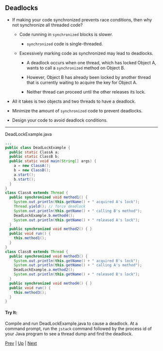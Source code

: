 ## Deadlocks

* If making your code synchronized prevents race conditions, then why not synchronize all threaded code?

  * Code running in `synchronized` blocks is slower.

    * `synchronized` code is single-threaded.

  * Excessively marking code as synchronized may lead to deadlocks.

    * A deadlock occurs when one thread, which has locked Object A, wants to call a `synchronized` method on Object B.

    * However, Object B has already been locked by another thread that is currently waiting to acquire the key for Object A.

    * Neither thread can proceed until the other releases its lock.

* All it takes is two objects and two threads to have a deadlock.

* Minimize the amount of `synchronized` code to prevent deadlocks.

* Design your code to avoid deadlock conditions.

<hr>

DeadLockExample.java
```java
...
public class DeadLockExample {
  public static ClassA a;
  public static ClassB b;
  public static void main(String[] args) {
    a = new ClassA();
    b = new ClassB();
    a.start();
    b.start();
  }
}
class ClassA extends Thread {
  public synchronized void method1() {
    System.out.println(this.getName() + " acquired A's lock");
    Thread.yield(); // force deadlock
    System.out.println(this.getName() + " calling B's method");
    DeadLockExample.b.method4();
    System.out.println(this.getName() + " released A's lock");
  }
  public synchronized void method2() { }
  public void run() {
    this.method1();
  }
}
class ClassB extends Thread {
  public synchronized void method3() {
    System.out.println(this.getName() + " acquired B's lock");
    System.out.println(this.getName() + " calling A's method");
    DeadLockExample.a.method2();
    System.out.println(this.getName() + " released B's lock");
  }
  public synchronized void method4() { }
  public void run() {
    this.method3();
  }
}
```

#### Try It:

Compile and run DeadLockExample.java to cause a deadlock. At a command prompt, run the `jstack` command followed by the process id of your Java program to see a thread dump and find the deadlock.

[Prev](RaceConditions.md) | [Up](../README.md) | [Next](SynchronizedBlocks.md)

